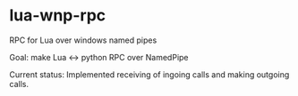 # lua-wnp-rpc
RPC for Lua over windows named pipes

Goal: make Lua <-> python RPC over NamedPipe

Current status: Implemented receiving of ingoing calls and making outgoing calls.
